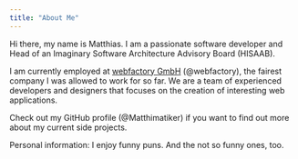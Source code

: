 ```yaml
---
title: "About Me"
---
```


Hi there, my name is Matthias. I am a passionate software developer and Head of an Imaginary Software Architecture Advisory Board (HISAAB).

I am currently employed at [webfactory GmbH](http://www.webfactory.de) (@webfactory), the fairest company I was allowed to work for so far. We are a team of experienced developers and designers that focuses on the creation of interesting web applications.

Check out my GitHub profile (@Matthimatiker) if you want to find out more about my current side projects.

Personal information: I enjoy funny puns. And the not so funny ones, too.
